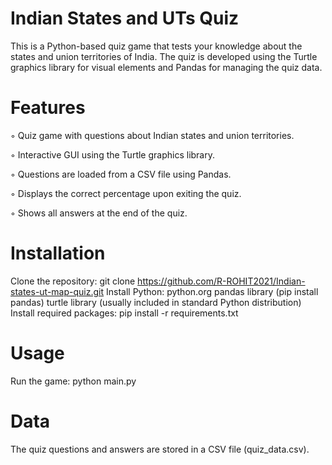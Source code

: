 # Indian States and UTs Quiz
This is a Python-based quiz game that tests your knowledge about the states and union territories of India. The quiz is developed using the Turtle graphics library for visual elements and Pandas for managing the quiz data.

# Features
◦ Quiz game with questions about Indian states and union territories.

◦ Interactive GUI using the Turtle graphics library.

◦ Questions are loaded from a CSV file using Pandas.

◦ Displays the correct percentage upon exiting the quiz.

◦ Shows all answers at the end of the quiz.

# Installation
Clone the repository: git clone https://github.com/R-ROHIT2021/Indian-states-ut-map-quiz.git
Install Python: python.org
pandas library (pip install pandas)
turtle library (usually included in standard Python distribution)
Install required packages: pip install -r requirements.txt

# Usage
Run the game: python main.py

# Data
The quiz questions and answers are stored in a CSV file (quiz_data.csv).
